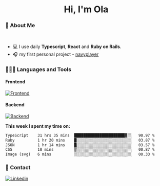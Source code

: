 <h1 align="center">Hi, I'm Ola</h1>

### 💅 About Me

<br/>

- 💻 I use daily **Typescript**, **React** and **Ruby on Rails**.
- 🎧 my first personal project - [navyplayer](https://navyplayer.netlify.app/)

### 👩🏻‍💻 Languages and Tools

#### Frontend

[![Frontend](https://skillicons.dev/icons?i=react,nextjs,ts,js,html,css,scss,tailwind)](https://skillicons.dev)

#### Backend
[![Backend](https://skillicons.dev/icons?i=nodejs,express,nestjs,rails,graphql)](https://skillicons.dev)

**This week I spent my time on:**

<!--START_SECTION:waka-->

```txt
TypeScript    31 hrs 35 mins  ██████████████████████▓░░   90.97 %
Ruby          1 hr 20 mins    █░░░░░░░░░░░░░░░░░░░░░░░░   03.87 %
JSON          1 hr 14 mins    █░░░░░░░░░░░░░░░░░░░░░░░░   03.57 %
CSS           18 mins         ▒░░░░░░░░░░░░░░░░░░░░░░░░   00.87 %
Image (svg)   6 mins          ░░░░░░░░░░░░░░░░░░░░░░░░░   00.33 %
```

<!--END_SECTION:waka-->

### 📨 Contact
  
[![Linkedin](https://skillicons.dev/icons?i=linkedin)](https://linkedin.com/in/aleksandra-kamińska)
